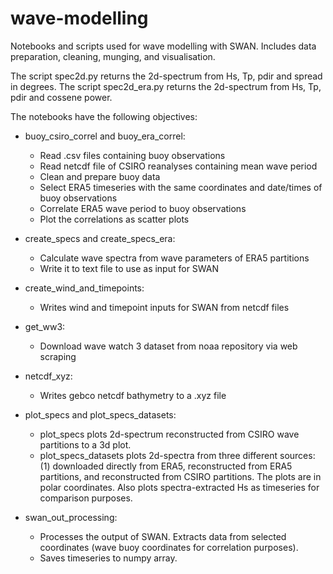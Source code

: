 # wave-modelling
Notebooks and scripts used for wave modelling with SWAN. Includes data preparation, cleaning, munging, and visualisation.

The script spec2d.py returns the 2d-spectrum from Hs, Tp, pdir and spread in degrees. The script spec2d_era.py returns the 2d-spectrum from Hs, Tp, pdir and cossene power.

The notebooks have the following objectives:

- buoy_csiro_correl and buoy_era_correl:
    - Read .csv files containing buoy observations
    - Read netcdf file of CSIRO reanalyses containing mean wave period
    - Clean and prepare buoy data
    - Select ERA5 timeseries with the same coordinates and date/times of buoy observations
    - Correlate ERA5 wave period to buoy observations
    - Plot the correlations as scatter plots

- create_specs and create_specs_era:
    - Calculate wave spectra from wave parameters of ERA5 partitions
    - Write it to text file to use as input for SWAN

- create_wind_and_timepoints:
    - Writes wind and timepoint inputs for SWAN from netcdf files
    
- get_ww3:
    - Download wave watch 3 dataset from noaa repository via web scraping

- netcdf_xyz:
    - Writes gebco netcdf bathymetry to a .xyz file
- plot_specs and plot_specs_datasets:
    - plot_specs plots 2d-spectrum reconstructed from CSIRO wave partitions to a 3d plot.
    - plot_specs_datasets plots 2d-spectra from three different sources: (1) downloaded directly from ERA5, reconstructed from ERA5 partitions, and reconstructed from CSIRO partitions. The plots are in polar coordinates. Also plots spectra-extracted Hs as timeseries for comparison purposes.
    
- swan_out_processing:
    - Processes the output of SWAN. Extracts data from selected coordinates (wave buoy coordinates for correlation purposes).
    - Saves timeseries to numpy array.
    
